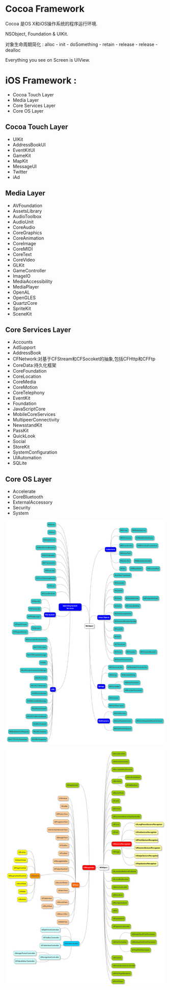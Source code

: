 # Cocoa Framework

Cocoa 是OS X和iOS操作系统的程序运行环境.

NSObject, Foundation & UIKit.

对象生命周期简化 : 
	alloc - init - doSomething - retain - release - release - dealloc

Everything you see on Screen is UIView.

# iOS Framework :
* Cocoa Touch Layer
* Media Layer
* Core Services Layer
* Core OS Layer

## Cocoa Touch Layer
* UIKit
* AddressBookUI
* EventKitUI
* GameKit
* MapKit
* MessageUI
* Twitter
* iAd

## Media Layer
* AVFoundation
* AssetsLibrary
* AudioToolbox
* AudioUnit
* CoreAudio
* CoreGraphics
* CoreAnimation
* CoreImage
* CoreMIDI
* CoreText
* CoreVideo
* GLKit
* GameController
* ImageIO
* MediaAccessibility
* MediaPlayer
* OpenAL
* OpenGLES
* QuartzCore
* SpriteKit
* SceneKit

## Core Services Layer
* Accounts
* AdSupport
* AddressBook
* CFNetwork:对基于CFStream和CFSocoket的抽象,包括CFHttp和CFFtp
* CoreData:持久化框架
* CoreFoundation
* CoreLocation
* CoreMedia
* CoreMotion
* CoreTelephony
* EventKit
* Foundation
* JavaScriptCore
* MobileCoreServices
* MultipeerConnectivity
* NewsstandKit
* PassKit
* QuickLook
* Social
* StoreKit
* SystemConfiguration
* UIAutomation
* SQLite

## Core OS Layer
* Accelerate
* CoreBluetooth
* ExternalAccessory
* Security
* System


![Foundation](MDImage/FoundationLite.png)

![UIKit](MDImage/UIKitFull.png)

